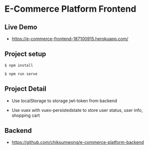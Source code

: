 # E-Commerce Platform Frontend

## Live Demo
- https://e-commerce-frontend-187100915.herokuapp.com/

## Project setup
```
$ npm install

$ npm run serve
```

## Project Detail

- Use localStorage to storage jwt-token from backend

- Use vuex with vuex-persistedstate to store user status, user info, shopping cart

## Backend
- https://github.com/chiksumwong/e-commerce-platform-backend